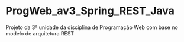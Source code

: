 # ProgWeb_av3_Spring_REST_Java
Projeto da 3ª unidade da disciplina de Programação Web com base no modelo de arquitetura REST
